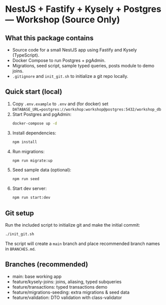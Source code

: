 
# NestJS + Fastify + Kysely + Postgres — Workshop (Source Only)

## What this package contains
- Source code for a small NestJS app using Fastify and Kysely (TypeScript).
- Docker Compose to run Postgres + pgAdmin.
- Migrations, seed script, sample typed queries, posts module to demo joins.
- `.gitignore` and `init_git.sh` to initialize a git repo locally.

## Quick start (local)
1. Copy `.env.example` to `.env` and (for docker) set `DATABASE_URL=postgres://workshop:workshop@postgres:5432/workshop_db`
2. Start Postgres and pgAdmin:
   ```bash
   docker-compose up -d
   ```
3. Install dependencies:
   ```bash
   npm install
   ```
4. Run migrations:
   ```bash
   npm run migrate:up
   ```
5. Seed sample data (optional):
   ```bash
   npm run seed
   ```
6. Start dev server:
   ```bash
   npm run start:dev
   ```

## Git setup
Run the included script to initialize git and make the initial commit:
```bash
./init_git.sh
```
The script will create a `main` branch and place recommended branch names in `BRANCHES.md`.

## Branches (recommended)
- main: base working app
- feature/kysely-joins: joins, aliasing, typed subqueries
- feature/transactions: typed transactions demo
- feature/migrations-seeding: extra migrations & seed data
- feature/validation: DTO validation with class-validator
